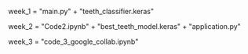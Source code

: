 week_1 = "main.py" + "teeth_classifier.keras"

week_2 = "Code2.ipynb" + "best_teeth_model.keras" + "application.py"

week_3 = "code_3_google_collab.ipynb"
